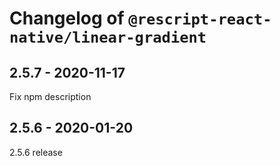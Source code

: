 # Changelog of `@rescript-react-native/linear-gradient`

## 2.5.7 - 2020-11-17

Fix npm description

## 2.5.6 - 2020-01-20

2.5.6 release
